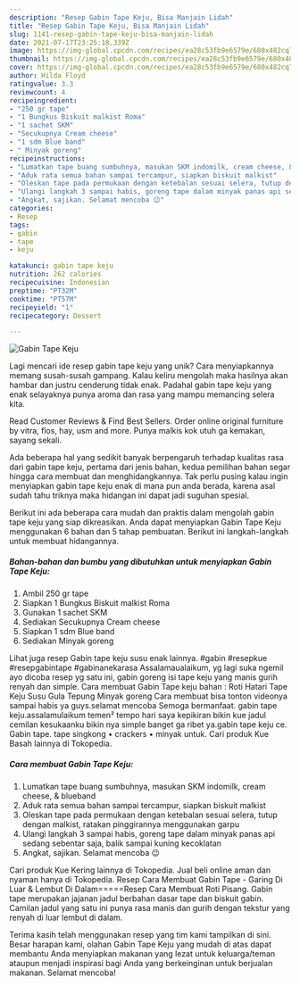```yaml
---
description: "Resep Gabin Tape Keju, Bisa Manjain Lidah"
title: "Resep Gabin Tape Keju, Bisa Manjain Lidah"
slug: 1141-resep-gabin-tape-keju-bisa-manjain-lidah
date: 2021-07-17T23:25:18.339Z
image: https://img-global.cpcdn.com/recipes/ea28c53fb9e6579e/680x482cq70/gabin-tape-keju-foto-resep-utama.jpg
thumbnail: https://img-global.cpcdn.com/recipes/ea28c53fb9e6579e/680x482cq70/gabin-tape-keju-foto-resep-utama.jpg
cover: https://img-global.cpcdn.com/recipes/ea28c53fb9e6579e/680x482cq70/gabin-tape-keju-foto-resep-utama.jpg
author: Hilda Floyd
ratingvalue: 3.3
reviewcount: 4
recipeingredient:
- "250 gr tape"
- "1 Bungkus Biskuit malkist Roma"
- "1 sachet SKM"
- "Secukupnya Cream cheese"
- "1 sdm Blue band"
- " Minyak goreng"
recipeinstructions:
- "Lumatkan tape buang sumbuhnya, masukan SKM indomilk, cream cheese, &amp; blueband"
- "Aduk rata semua bahan sampai tercampur, siapkan biskuit malkist"
- "Oleskan tape pada permukaan dengan ketebalan sesuai selera, tutup dengan malkist, ratakan pinggirannya menggunakan garpu"
- "Ulangi langkah 3 sampai habis, goreng tape dalam minyak panas api sedang sebentar saja, balik sampai kuning kecoklatan"
- "Angkat, sajikan. Selamat mencoba 😉"
categories:
- Resep
tags:
- gabin
- tape
- keju

katakunci: gabin tape keju 
nutrition: 262 calories
recipecuisine: Indonesian
preptime: "PT32M"
cooktime: "PT57M"
recipeyield: "1"
recipecategory: Dessert

---
```



![Gabin Tape Keju](https://img-global.cpcdn.com/recipes/ea28c53fb9e6579e/680x482cq70/gabin-tape-keju-foto-resep-utama.jpg)

Lagi mencari ide resep gabin tape keju yang unik? Cara menyiapkannya memang susah-susah gampang. Kalau keliru mengolah maka hasilnya akan hambar dan justru cenderung tidak enak. Padahal gabin tape keju yang enak selayaknya punya aroma dan rasa yang mampu memancing selera kita.

Read Customer Reviews &amp; Find Best Sellers. Order online original furniture by vitra, flos, hay, usm and more. Punya malkis kok utuh ga kemakan, sayang sekali.

Ada beberapa hal yang sedikit banyak berpengaruh terhadap kualitas rasa dari gabin tape keju, pertama dari jenis bahan, kedua pemilihan bahan segar hingga cara membuat dan menghidangkannya. Tak perlu pusing kalau ingin menyiapkan gabin tape keju enak di mana pun anda berada, karena asal sudah tahu triknya maka hidangan ini dapat jadi suguhan spesial.


Berikut ini ada beberapa cara mudah dan praktis dalam mengolah gabin tape keju yang siap dikreasikan. Anda dapat menyiapkan Gabin Tape Keju menggunakan 6 bahan dan 5 tahap pembuatan. Berikut ini langkah-langkah untuk membuat hidangannya.

<!--inarticleads1-->

##### Bahan-bahan dan bumbu yang dibutuhkan untuk menyiapkan Gabin Tape Keju:

1. Ambil 250 gr tape
1. Siapkan 1 Bungkus Biskuit malkist Roma
1. Gunakan 1 sachet SKM
1. Sediakan Secukupnya Cream cheese
1. Siapkan 1 sdm Blue band
1. Sediakan  Minyak goreng


Lihat juga resep Gabin tape keju susu enak lainnya. #gabin #resepkue #resepgabintape #gabinanekarasa Assalamaualaikum, yg lagi suka ngemil ayo dicoba resep yg satu ini, gabin goreng isi tape keju yang manis gurih renyah dan simple. Cara membuat Gabin Tape keju bahan : Roti Hatari Tape Keju Susu Gula Tepung Minyak goreng Cara membuat bisa tonton videonya sampai habis ya guys.selamat mencoba Semoga bermanfaat. gabin tape keju.assalamulaikum temen² tempo hari saya kepikiran bikin kue jadul cemilan kesukaanku bikin nya simple banget ga ribet ya.gabin tape keju ce. Gabin tape. tape singkong • crackers • minyak untuk. Cari produk Kue Basah lainnya di Tokopedia. 

<!--inarticleads2-->

##### Cara membuat Gabin Tape Keju:

1. Lumatkan tape buang sumbuhnya, masukan SKM indomilk, cream cheese, &amp; blueband
1. Aduk rata semua bahan sampai tercampur, siapkan biskuit malkist
1. Oleskan tape pada permukaan dengan ketebalan sesuai selera, tutup dengan malkist, ratakan pinggirannya menggunakan garpu
1. Ulangi langkah 3 sampai habis, goreng tape dalam minyak panas api sedang sebentar saja, balik sampai kuning kecoklatan
1. Angkat, sajikan. Selamat mencoba 😉


Cari produk Kue Kering lainnya di Tokopedia. Jual beli online aman dan nyaman hanya di Tokopedia. Resep Cara Membuat Gabin Tape - Garing Di Luar &amp; Lembut Di Dalam=====Resep Cara Membuat Roti Pisang. Gabin tape merupakan jajanan jadul berbahan dasar tape dan biskuit gabin. Camilan jadul yang satu ini punya rasa manis dan gurih dengan tekstur yang renyah di luar lembut di dalam. 

Terima kasih telah menggunakan resep yang tim kami tampilkan di sini. Besar harapan kami, olahan Gabin Tape Keju yang mudah di atas dapat membantu Anda menyiapkan makanan yang lezat untuk keluarga/teman ataupun menjadi inspirasi bagi Anda yang berkeinginan untuk berjualan makanan. Selamat mencoba!

